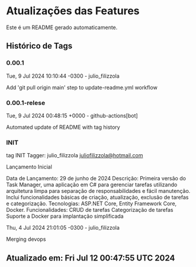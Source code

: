 # Atualizações das Features
Este é um README gerado automaticamente.

## Histórico de Tags

### 0.00.1

Tue, 9 Jul 2024 10:10:44 -0300 - julio_filizzola

Add 'git pull origin main' step to update-readme.yml workflow

### 0.00.1-relese

Tue, 9 Jul 2024 00:48:15 +0000 - github-actions[bot]

Automated update of README with tag history

### INIT

tag INIT
Tagger: julio_filizzola <juliofilizzola@hotmail.com>

Lançamento Inicial

Data de Lançamento: 29 de junho de 2024
Descrição: Primeira versão do Task Manager, uma aplicação em C# para gerenciar tarefas utilizando arquitetura limpa para separação de responsabilidades e fácil manutenção. Inclui funcionalidades básicas de criação, atualização, exclusão de tarefas e categorização.
Tecnologias: ASP.NET Core, Entity Framework Core, Docker.
Funcionalidades:
CRUD de tarefas
Categorização de tarefas
Suporte a Docker para implantação simplificada

Thu, 4 Jul 2024 21:01:05 -0300 - julio_filizzola

Merging devops

## Atualizado em: Fri Jul 12 00:47:55 UTC 2024
